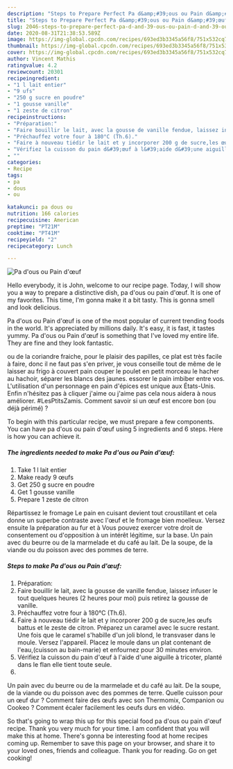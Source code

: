```yaml
---
description: "Steps to Prepare Perfect Pa d&amp;#39;ous ou Pain d&amp;#39;œuf"
title: "Steps to Prepare Perfect Pa d&amp;#39;ous ou Pain d&amp;#39;œuf"
slug: 2046-steps-to-prepare-perfect-pa-d-and-39-ous-ou-pain-d-and-39-ouf
date: 2020-08-31T21:38:53.589Z
image: https://img-global.cpcdn.com/recipes/693ed3b3345a56f8/751x532cq70/pa-dous-ou-pain-doeuf-photo-principale-de-la-recette.jpg
thumbnail: https://img-global.cpcdn.com/recipes/693ed3b3345a56f8/751x532cq70/pa-dous-ou-pain-doeuf-photo-principale-de-la-recette.jpg
cover: https://img-global.cpcdn.com/recipes/693ed3b3345a56f8/751x532cq70/pa-dous-ou-pain-doeuf-photo-principale-de-la-recette.jpg
author: Vincent Mathis
ratingvalue: 4.2
reviewcount: 20301
recipeingredient:
- "1 l lait entier"
- "9 ufs"
- "250 g sucre en poudre"
- "1 gousse vanille"
- "1 zeste de citron"
recipeinstructions:
- "Préparation:"
- "Faire bouillir le lait, avec la gousse de vanille fendue, laissez infuser le tout quelques heures (2 heures pour moi) puis retirez la gousse de vanille."
- "Préchauffez votre four à 180°C (Th.6)."
- "Faire à nouveau tiédir le lait et y incorporer 200 g de sucre,les œufs battus et le zeste de citron. Préparez un caramel avec le sucre restant. Une fois que le caramel s&#39;habille d&#39;un joli blond, le transvaser dans le moule. Versez l&#39;appareil. Placez le moule dans un plat contenant de l&#39;eau,(cuisson au bain-marie) et enfournez pour 30 minutes environ."
- "Vérifiez la cuisson du pain d&#39;œuf à l&#39;aide d&#39;une aiguille à tricoter, planté dans le flan elle tient toute seule."
- ""
categories:
- Recipe
tags:
- pa
- dous
- ou

katakunci: pa dous ou 
nutrition: 166 calories
recipecuisine: American
preptime: "PT21M"
cooktime: "PT41M"
recipeyield: "2"
recipecategory: Lunch

---
```



![Pa d&#39;ous ou Pain d&#39;œuf](https://img-global.cpcdn.com/recipes/693ed3b3345a56f8/751x532cq70/pa-dous-ou-pain-doeuf-photo-principale-de-la-recette.jpg)

Hello everybody, it is John, welcome to our recipe page. Today, I will show you a way to prepare a distinctive dish, pa d&#39;ous ou pain d&#39;œuf. It is one of my favorites. This time, I'm gonna make it a bit tasty. This is gonna smell and look delicious.

Pa d&#39;ous ou Pain d&#39;œuf is one of the most popular of current trending foods in the world. It's appreciated by millions daily. It's easy, it is fast, it tastes yummy. Pa d&#39;ous ou Pain d&#39;œuf is something that I've loved my entire life. They are fine and they look fantastic.

ou de la coriandre fraiche, pour le plaisir des papilles, ce plat est très facile à faire, donc il ne faut pas s&#39;en priver, je vous conseille tout de même de le laisser au frigo à couvert pain couper le poulet en petit morceau le hacher au hachoir, séparer les blancs des jaunes. essorer le pain imbiber entre vos. L&#39;utilisation d&#39;un personnage en pain d&#39;épices est unique aux États-Unis. Enfin n&#39;hésitez pas à cliquer j&#39;aime ou j&#39;aime pas cela nous aidera à nous améliorer. #LesPtitsZamis. Comment savoir si un œuf est encore bon (ou déjà périmé) ?


To begin with this particular recipe, we must prepare a few components. You can have pa d&#39;ous ou pain d&#39;œuf using 5 ingredients and 6 steps. Here is how you can achieve it.

<!--inarticleads1-->

##### The ingredients needed to make Pa d&#39;ous ou Pain d&#39;œuf:

1. Take 1 l lait entier
1. Make ready 9 œufs
1. Get 250 g sucre en poudre
1. Get 1 gousse vanille
1. Prepare 1 zeste de citron


Répartissez le fromage Le pain en cuisant devient tout croustillant et cela donne un superbe contraste avec l&#39;œuf et le fromage bien moelleux. Versez ensuite la préparation au fur et à Vous pouvez exercer votre droit de consentement ou d&#39;opposition à un intérêt légitime, sur la base. Un pain avec du beurre ou de la marmelade et du café au lait. De la soupe, de la viande ou du poisson avec des pommes de terre. 

<!--inarticleads2-->

##### Steps to make Pa d&#39;ous ou Pain d&#39;œuf:

1. Préparation:
1. Faire bouillir le lait, avec la gousse de vanille fendue, laissez infuser le tout quelques heures (2 heures pour moi) puis retirez la gousse de vanille.
1. Préchauffez votre four à 180°C (Th.6).
1. Faire à nouveau tiédir le lait et y incorporer 200 g de sucre,les œufs battus et le zeste de citron. Préparez un caramel avec le sucre restant. Une fois que le caramel s&#39;habille d&#39;un joli blond, le transvaser dans le moule. Versez l&#39;appareil. Placez le moule dans un plat contenant de l&#39;eau,(cuisson au bain-marie) et enfournez pour 30 minutes environ.
1. Vérifiez la cuisson du pain d&#39;œuf à l&#39;aide d&#39;une aiguille à tricoter, planté dans le flan elle tient toute seule.
1. 


Un pain avec du beurre ou de la marmelade et du café au lait. De la soupe, de la viande ou du poisson avec des pommes de terre. Quelle cuisson pour un œuf dur ? Comment faire des œufs avec son Thermomix, Companion ou Cookeo ? Comment écaler facilement les oeufs durs en vidéo. 

So that's going to wrap this up for this special food pa d&#39;ous ou pain d&#39;œuf recipe. Thank you very much for your time. I am confident that you will make this at home. There's gonna be interesting food at home recipes coming up. Remember to save this page on your browser, and share it to your loved ones, friends and colleague. Thank you for reading. Go on get cooking!

